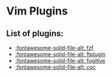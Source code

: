 Vim Plugins
===

List of plugins:
---

- [:fontawesome-solid-file-alt: fzf](fzf.md)
- [:fontawesome-solid-file-alt: ftplugin](ftplugin.md)
- [:fontawesome-solid-file-alt: fugitive](fugitive.md)
- [:fontawesome-solid-file-alt: coc](coc.md)
